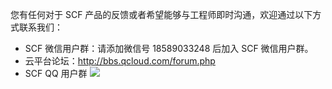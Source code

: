 您有任何对于 SCF 产品的反馈或者希望能够与工程师即时沟通，欢迎通过以下方式联系我们：

- SCF 微信用户群：请添加微信号 18589033248 后加入 SCF 微信用户群。
- 云平台论坛：http://bbs.qcloud.com/forum.php
- SCF QQ 用户群
![](http://imgcache.tce.fsphere.cn/image/mc.qcloudimg.com/static/img/76af3658e287914466c90b6281928a30/image.png)

